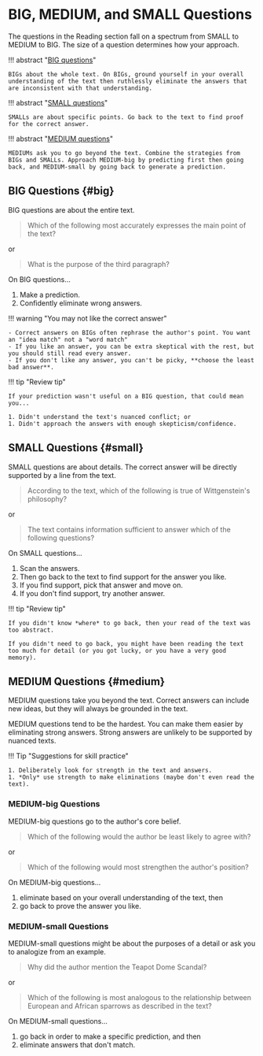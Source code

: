 # BIG, MEDIUM, and SMALL Questions

The questions in the Reading section fall on a spectrum from SMALL to MEDIUM to BIG.
The size of a question determines how your approach.

!!! abstract "[BIG questions](#big)"

    BIGs about the whole text. On BIGs, ground yourself in your overall understanding of the text then ruthlessly eliminate the answers that are inconsistent with that understanding.

!!! abstract "[SMALL questions](#small)"

    SMALLs are about specific points. Go back to the text to find proof for the correct answer.

!!! abstract "[MEDIUM questions](#medium)"

    MEDIUMs ask you to go beyond the text. Combine the strategies from BIGs and SMALLs. Approach MEDIUM-big by predicting first then going back, and MEDIUM-small by going back to generate a prediction.

## BIG Questions {#big}

BIG questions are about the entire text.

> Which of the following most accurately expresses the main point of the text?

or

> What is the purpose of the third paragraph?

On BIG questions...

1. Make a prediction.
2. Confidently eliminate wrong answers.

!!! warning "You may not like the correct answer"

    - Correct answers on BIGs often rephrase the author's point. You want an "idea match" not a "word match"
    - If you like an answer, you can be extra skeptical with the rest, but you should still read every answer.
    - If you don't like any answer, you can't be picky, **choose the least bad answer**.

!!! tip "Review tip"

    If your prediction wasn't useful on a BIG question, that could mean you...

    1. Didn't understand the text's nuanced conflict; or
    1. Didn't approach the answers with enough skepticism/confidence.

## SMALL Questions {#small}

SMALL questions are about details.
The correct answer will be directly supported by a line from the text.

> According to the text, which of the following is true of Wittgenstein's philosophy?

or

> The text contains information sufficient to answer which of the following questions?

On SMALL questions...

1. Scan the answers.
1. Then go back to the text to find support for the answer you like.
1. If you find support, pick that answer and move on.
1. If you don't find support, try another answer.

!!! tip "Review tip"

    If you didn't know *where* to go back, then your read of the text was too abstract.
    
    If you didn't need to go back, you might have been reading the text too much for detail (or you got lucky, or you have a very good memory).

## MEDIUM Questions {#medium}

MEDIUM questions take you beyond the text. Correct answers can include new ideas, but they will always be grounded in the text.

MEDIUM questions tend to be the hardest. You can make them easier by eliminating strong answers. Strong answers are unlikely to be supported by nuanced texts.

!!! Tip "Suggestions for skill practice"

    1. Deliberately look for strength in the text and answers.
    1. *Only* use strength to make eliminations (maybe don't even read the text).

### MEDIUM-big Questions

MEDIUM-big questions go to the author's core belief.

> Which of the following would the author be least likely to agree with?

or

> Which of the following would most strengthen the author's position?

On MEDIUM-big questions...

1. eliminate based on your overall understanding of the text, then
2. go back to prove the answer you like.

### MEDIUM-small Questions

MEDIUM-small questions might be about the purposes of a detail or ask you to analogize from an example.

> Why did the author mention the Teapot Dome Scandal?

or

> Which of the following is most analogous to the relationship between European and African sparrows as described in the text?

On MEDIUM-small questions...

1. go back in order to make a specific prediction, and then
2. eliminate answers that don't match.
